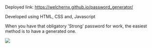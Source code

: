 Deployed link: https://welchernx.github.io/password_generator/

Developed using HTML, CSS and, Javascript

When you have that obligatory 'Strong' password for work, the easiest method is to have a generated one.

![](./assets/images/17.png)